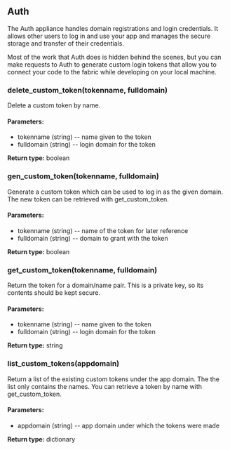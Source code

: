 Auth
----

The Auth appliance handles domain registrations and login credentials.  It
allows other users to log in and use your app and manages the secure
storage and transfer of their credentials.

Most of the work that Auth does is hidden behind the scenes, but you can
make requests to Auth to generate custom login tokens that allow you to
connect your code to the fabric while developing on your local machine.

### delete_custom_token(tokenname, fulldomain)

Delete a custom token by name.

#### Parameters:
 - tokenname (string) -- name given to the token
 - fulldomain (string) -- login domain for the token

**Return type:** boolean

### gen_custom_token(tokenname, fulldomain)

Generate a custom token which can be used to log in as the given
domain.  The new token can be retrieved with get_custom_token.

#### Parameters:
 - tokenname (string) -- name of the token for later reference
 - fulldomain (string) -- domain to grant with the token

**Return type:** boolean

### get_custom_token(tokenname, fulldomain)

Return the token for a domain/name pair.  This is a private key, so its
contents should be kept secure.

#### Parameters:
 - tokenname (string) -- name given to the token
 - fulldomain (string) -- login domain for the token

**Return type:** string

### list_custom_tokens(appdomain)

Return a list of the existing custom tokens under the app domain.  The
the list only contains the names.  You can retrieve a token by name
with get_custom_token.

#### Parameters:
 - appdomain (string) -- app domain under which the tokens were made

**Return type:** dictionary

